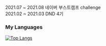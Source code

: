 2021.07 ~ 2021.08 네이버 부스트캠프 challenge<br>
2021.02 ~ 2021.03 DND 4기

### My Languages
[![Top Langs](https://github-readme-stats.vercel.app/api/top-langs/?username=junho0956&layout=compact&hide=html)](https://github.com/anuraghazra/github-readme-stats)
